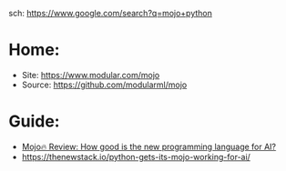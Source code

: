 sch: https://www.google.com/search?q=mojo+python

# Home:
- Site: https://www.modular.com/mojo
- Source: https://github.com/modularml/mojo

# Guide:
- [Mojo🔥 Review: How good is the new programming language for AI?](https://youtu.be/32aVTyYICys)
- https://thenewstack.io/python-gets-its-mojo-working-for-ai/

